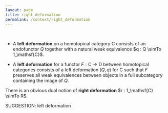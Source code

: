 ```yaml
---
layout: page
title: right deformation
permalink: /context/right_deformation
---
```

 $\quad$

-  A **left deformation** on a homotopical category $\mathsf{C}$ consists of an endofunctor $Q$ together with a natural weak equivalence $q : Q \simTo 1_\mathsf{C}$.

-  A **left deformation** for a functor $F : \mathsf{C} \to \mathsf{D}$ between homotopical categories consists of a left deformation $(Q,q)$ for $\mathsf{C}$ such that $F$ preserves all weak equivalences between objects in a full subcategory containing the image of $Q$.

There is an obvious dual notion of **right deformation** $r : 1_\mathsf{C} \simTo R$.


SUGGESTION: left deformation